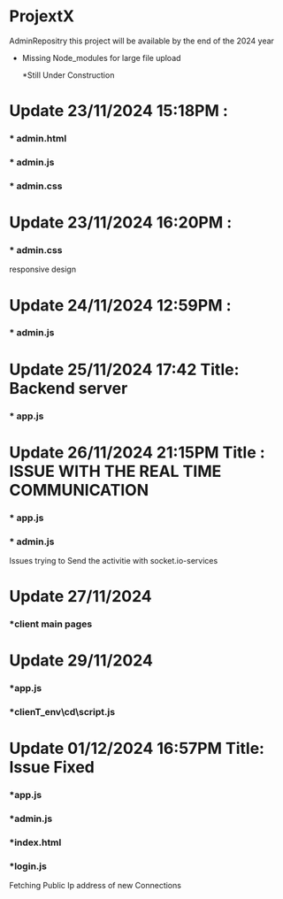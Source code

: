 # ProjextX
AdminRepositry
this project will be available by the end of the 2024 year
* Missing Node_modules for large file upload

  *Still Under Construction
# Update 23/11/2024 15:18PM : 
 ### * admin.html
### * admin.js
### * admin.css
# Update 23/11/2024 16:20PM : 
### * admin.css 
   responsive design
# Update 24/11/2024 12:59PM : 
### * admin.js
# Update 25/11/2024 17:42 Title: Backend server  
### * app.js 
# Update 26/11/2024 21:15PM Title : ISSUE WITH THE REAL TIME COMMUNICATION
### * app.js
### * admin.js
Issues trying to Send the activitie with socket.io-services
# Update 27/11/2024
### *client main pages
# Update 29/11/2024
### *app.js
### *clienT_env\cd\script.js
# Update 01/12/2024 16:57PM Title: Issue Fixed 
### *app.js 
### *admin.js
### *index.html
### *login.js
Fetching Public Ip address of new Connections 

